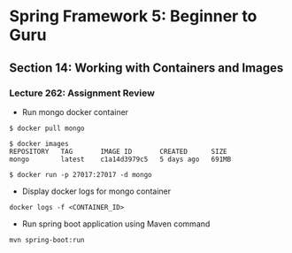 # Spring Framework 5: Beginner to Guru

## Section 14: Working with Containers and Images

### Lecture 262: Assignment Review

* Run mongo docker container

```
$ docker pull mongo

$ docker images
REPOSITORY   TAG       IMAGE ID       CREATED      SIZE
mongo        latest    c1a14d3979c5   5 days ago   691MB

$ docker run -p 27017:27017 -d mongo
```

* Display docker logs for mongo container

``` 
docker logs -f <CONTAINER_ID>
```

* Run spring boot application using Maven command

``` 
mvn spring-boot:run
```